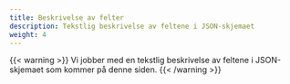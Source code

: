 ```yaml
---
title: Beskrivelse av felter
description: Tekstlig beskrivelse av feltene i JSON-skjemaet
weight: 4
---
```


{{< warning >}}
Vi jobber med en tekstlig beskrivelse av feltene i JSON-skjemaet som kommer på denne siden.
{{< /warning >}}
